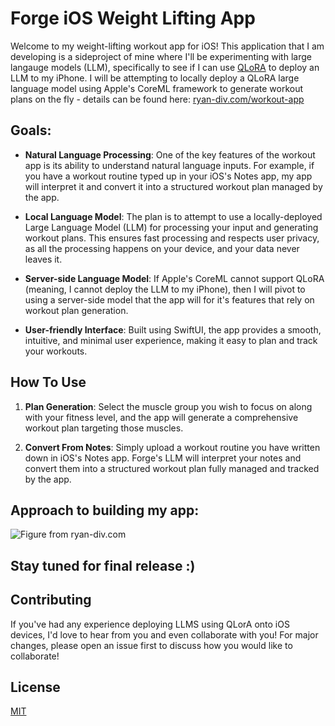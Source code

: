 # Forge iOS Weight Lifting App

Welcome to my weight-lifting workout app for iOS! This application that I am developing is a sideproject of mine where I'll be experimenting with large langauge models (LLM), specifically to see if I can use [QLoRA](https://huggingface.co/blog/4bit-transformers-bitsandbytes) to deploy an LLM to my iPhone. 
I will be attempting to locally deploy a QLoRA large language model using Apple's CoreML framework to generate workout plans on the fly - details can be found here: [ryan-div.com/workout-app](https://www.ryan-div.com/side-projects-freelancing-gigs/watchos-workout-app) 

## Goals:

- **Natural Language Processing**: One of the key features of the workout app is its ability to understand natural language inputs. For example, if you have a workout routine typed up in your iOS's Notes app, my app will interpret it and convert it into a structured workout plan managed by the app. 

- **Local Language Model**: The plan is to attempt to use a locally-deployed Large Language Model (LLM) for processing your input and generating workout plans. This ensures fast processing and respects user privacy, as all the processing happens on your device, and your data never leaves it. 

- **Server-side Language Model**: If Apple's CoreML cannot support QLoRA (meaning, I cannot deploy the LLM to my iPhone), then I will pivot to using a server-side model that the app will for it's features that rely on workout plan generation.

- **User-friendly Interface**: Built using SwiftUI, the app provides a smooth, intuitive, and minimal user experience, making it easy to plan and track your workouts.

## How To Use

1. **Plan Generation**: Select the muscle group you wish to focus on along with your fitness level, and the app will generate a comprehensive workout plan targeting those muscles.

2. **Convert From Notes**: Simply upload a workout routine you have written down in iOS's Notes app. Forge's LLM will interpret your notes and convert them into a structured workout plan fully managed and tracked by the app.

## Approach to building my app:

![Figure from ryan-div.com](https://uploads-ssl.webflow.com/5ee2bc2fae275c68fb94f279/64add1582f6ddd6e0ff62d8b_phone%20diagram.png)

## **Stay tuned for final release :)**

## Contributing

If you've had any experience deploying LLMS using QLorA onto iOS devices, I'd love to hear from you and even collaborate with you! For major changes, please open an issue first to discuss how you would like to collaborate!

## License

[MIT](https://choosealicense.com/licenses/mit/)
